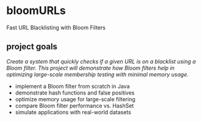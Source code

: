 # bloomURLs
Fast URL Blacklisting with Bloom Filters

## project goals
*Create a system that quickly checks if a given URL is on a blacklist using a Bloom filter. This project will demonstrate how Bloom filters help in optimizing large-scale membership testing with minimal memory usage.*
* implement a Bloom filter from scratch in Java
* demonstrate hash functions and false positives
* optimize memory usage for large-scale filtering
* compare Bloom filter performance vs. HashSet
* simulate applications with real-world datasets

